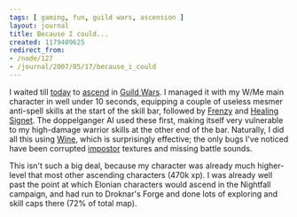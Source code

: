 ```yaml
---
tags: [ gaming, fun, guild wars, ascension ]
layout: journal
title: Because I could...
created: 1179409625
redirect_from:
- /node/127
- /journal/2007/05/17/because_i_could
---
```

I waited till [today](http://en.wikipedia.org/wiki/Ascension) to
[ascend](http://gw.gamewikis.org/wiki/Ascension) in [Guild
Wars](http://www.guildwars.com). I managed it with my W/Me main character in
well under 10 seconds, equipping a couple of useless mesmer anti-spell skills at
the start of the skill bar, followed by
[Frenzy](http://gw.gamewikis.org/wiki/Frenzy) and [Healing
Signet](http://gw.gamewikis.org/wiki/Healing_Signet). The doppelganger AI used
these first, making itself very vulnerable to my high-damage warrior skills at
the other end of the bar. Naturally, I did all this using
[Wine](http://winehq.org), which is surprisingly effective; the only bugs I've
noticed have been corrupted
[impostor](http://en.wikipedia.org/wiki/Impostor_%28computer_graphics%29)
textures and missing battle sounds.

This isn't such a big deal, because my character was already much higher-level
that most other ascending characters (470k xp). I was already well past the
point at which Elonian characters would ascend in the Nightfall campaign, and
had run to Droknar's Forge and done lots of exploring and skill caps there (72%
of total map).